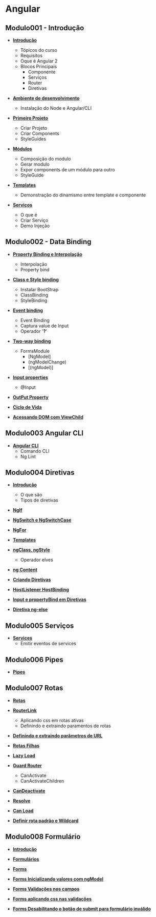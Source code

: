 # Angular

## Modulo001 - Introdução

- [**Introdução**](/annotations/contents/mod001/content001.md)
    - Tópicos do curso
    - Requisitos
    - Oque é Angular 2
    - Blocos Principais
        - Componente
        - Serviços
        - Router
        - Diretivas

- [**Ambiente de desenvolvimento**](/annotations/contents/mod001/content002.md)
    - Instalação do Node e Angular/CLI

- [**Primeiro Projeto**](/annotations/contents/mod001/content003.md)
    - Criar Projeto
    - Criar Components
    - StyleGuides

- [**Módulos**](/annotations/contents/mod001/content004.md)
    - Composição do modulo
    - Gerar modulo
    - Expor components de um módulo para outro
    - StyleGuide

- [**Templates**](/annotations/contents/mod001/content005.md)
    - Demonstração do dinamismo entre template e componente

- [**Serviços**](/annotations/contents/mod001/content006.md)
    - O que é
    - Criar Serviço
    - Demo Injeção

## Modulo002 - Data Binding

- [**Property Binding e Interpolação**](/annotations/contents/mod002/content001.md)
    - Interpolação
    - Property bind

- [**Class e Style binding**](/annotations/contents/mod002/content002.md)
    - Instalar BootStrap
    - ClassBinding
    - StyleBinding

- [**Event binding**](/annotations/contents/mod002/content003.md)
    - Event Binding
    - Captura value de Input
    - Operador '**?**'

- [**Two-way binding**](/annotations/contents/mod002/content004.md)
    - FormsModule
        - [NgModel]
        - (ngModelChange)
        - [(ngModel)]

- [**Input properties**](/annotations/contents/mod002/content005.md)
    - @Input

- [**OutPut Property**](/annotations/contents/mod002/content006.md)

- [**Ciclo de Vida**](/annotations/contents/mod002/content007.md)

- [**Acessando DOM com ViewChild**](/annotations/contents/mod002/content008.md)


## Modulo003 Angular CLI

- [**Angular CLI**](/annotations/contents/mod003/content001.md)
    - Comando CLI
    - Ng Lint

## Modulo004 Diretivas

- [**Introdução**](/annotations/contents/mod004/content001.md)
    - O que são
    - Tipos de diretivas

- [**NgIf**](/annotations/contents/mod004/content002.md)

- [**NgSwitch e NgSwitchCase**](/annotations/contents/mod004/content003.md)

- [**NgFor**](/annotations/contents/mod004/content004.md)

- [**Templates**](/annotations/contents/mod004/content005.md)

- [**ngClass, ngStyle**](/annotations/contents/mod004/content006.md)
    - Operador elves

- [**ng Content**](/annotations/contents/mod004/content007.md)

- [**Criando Diretivas**](/annotations/contents/mod004/content008.md)

- [**HostListener HostBinding**](/annotations/contents/mod004/content009.md)

- [**Input e propertyBind em Diretivas**](/annotations/contents/mod004/content010.md)

- [**Diretiva ng-else**](/annotations/contents/mod004/content011.md)

## Modulo005 Serviços

- [**Services**](/annotations/contents/mod005/content01.md)
    - Emitir eventos de services


## Modulo006 Pipes

- [**Pipes**](/annotations/contents/mod006/content01.md)


## Modulo007 Rotas

- [**Rotas**](/annotations/contents/mod007/content01.md)

- [**RouterLink**](/annotations/contents/mod007/content02.md)
    - Aplicando css em rotas ativas
    - Definindo e extraindo paramentos de rotas

- [**Definindo e extraindo parâmetros de URL**](/annotations/contents/mod007/content03.md)

- [**Rotas Filhas**](/annotations/contents/mod007/content04.md)

- [**Lazy Load**](/annotations/contents/mod007/content05.md)

- [**Guard Router**](/annotations/contents/mod007/content06.md)
    - CanActivate
    - CanActivateChildren

- [**CanDeactivate**](/annotations/contents/mod007/content07f.md)

- [**Resolve**](/annotations/contents/mod007/content08.md)

- [**Can Load**](/annotations/contents/mod007/content09.md)

- [**Definir rota padrão e Wildcard**](/annotations/contents/mod007/content10.md)

## Modulo008 Formulário

- [**Introdução**](/annotations/contents/mod008/content01.md)

- [**Formulários**](/annotations/contents/mod008/content02.md)

- [**Forms**](/annotations/contents/mod008/content03.md)

- [**Forms Inicializando valores com ngModel**](/annotations/contents/mod008/content04.md)

- [**Forms Validações nos campos**](/annotations/contents/mod008/content05.md)

- [**Forms aplicando css nas validações**](/annotations/contents/mod008/content06.md)

- [**Forms Desabilitando o botão de submit para formulário inválido**](/annotations/contents/mod008/content07.md)








